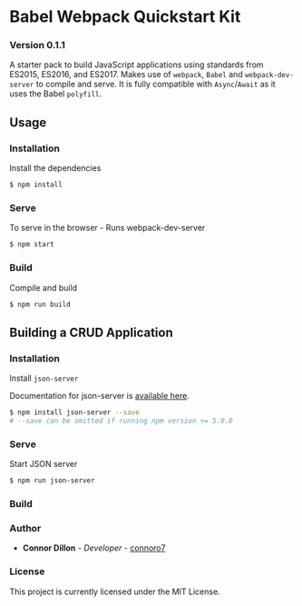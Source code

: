 # Babel Webpack Quickstart Kit

### Version 0.1.1

A starter pack to build JavaScript applications using standards from ES2015, ES2016, and ES2017.
Makes use of `webpack`, `Babel` and `webpack-dev-server` to compile and serve. It is fully compatible with `Async`/`Await` as it uses the Babel `polyfill`.

## Usage

### Installation

Install the dependencies

```sh
$ npm install
```

### Serve

To serve in the browser - Runs webpack-dev-server

```sh
$ npm start
```

### Build

Compile and build

```sh
$ npm run build
```

## Building a CRUD Application

### Installation

Install `json-server`

Documentation for json-server is [available here](https://github.com/typicode/json-server).

```sh
$ npm install json-server --save
# --save can be omitted if running npm version >= 5.0.0
```

### Serve

Start JSON server

```sh
$ npm run json-server
```

### Build

### Author

- **Connor Dillon** - _Developer_ - [connoro7](https://github.com/connoro7)

### License

This project is currently licensed under the MIT License.

